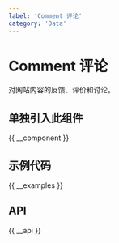 ```yaml
---
label: 'Comment 评论'
category: 'Data'
---
```


# Comment 评论

对网站内容的反馈、评价和讨论。

## 单独引入此组件

{{ __component }}

## 示例代码

{{ __examples }}

## API

{{ __api }}
